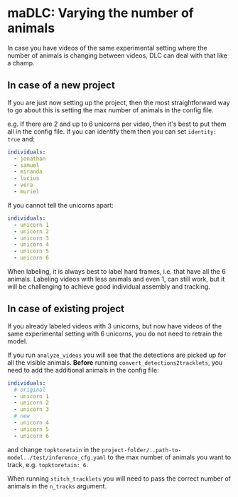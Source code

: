 # maDLC: Varying the number of animals

In case you have videos of the same experimental setting where the number of animals is changing between videos, DLC can deal with that like a champ. 

## In case of a new project

If you are just now setting up the project, then the most straightforward way to go about this is setting the max number of animals in the config file.

e.g. If there are 2 and up to 6 unicorns per video, then it's best to put them all in the config file. If you can identify them then you can set `identity: true` and:
```yaml
individuals:
  - jonathan
  - samuel
  - miranda
  - lucius
  - vera
  - muriel
```

If you cannot tell the unicorns apart:
```yaml
individuals:
  - unicorn 1
  - unicorn 2
  - unicorn 3
  - unicorn 4
  - unicorn 5
  - unicorn 6
```

When labeling, it is always best to label hard frames, i.e. that have all the 6 animals. Labeling videos with less animals and even 1, can still work, but it will be challenging to achieve good individual assembly and tracking.

## In case of existing project

If you already labeled videos with 3 unicorns, but now have videos of the same experimental setting with 6 unicorns, you do not need to retrain the model.

If you run `analyze_videos` you will see that the detections are picked up for all the visible animals. **Before** running `convert_detections2tracklets`, you need to add the additional animals in the config file:

```yaml
individuals:
  # original
  - unicorn 1
  - unicorn 2
  - unicorn 3
  # new
  - unicorn 4
  - unicorn 5
  - unicorn 6
```

and change `topktoretain` in the `project-folder/..path-to-model../test/inference_cfg.yaml` to the max number of animals you want to track, e.g. `topktoretain: 6`.

When running `stitch_tracklets` you will need to pass the correct number of animals in the `n_tracks` argument. 
